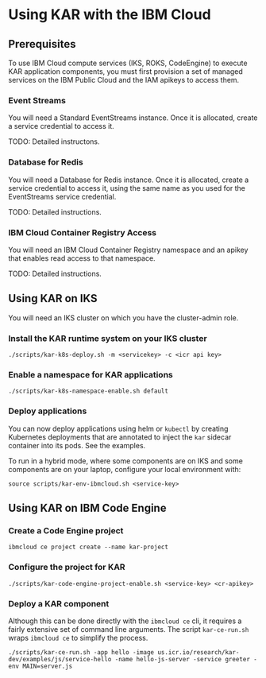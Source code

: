 # Using KAR with the IBM Cloud

## Prerequisites

To use IBM Cloud compute services (IKS, ROKS, CodeEngine) to execute
KAR application components, you must first provision a set of managed
services on the IBM Public Cloud and the IAM apikeys to access them.

### Event Streams

You will need a Standard EventStreams instance.  Once it is allocated,
create a service credential to access it.

TODO: Detailed instructons.

### Database for Redis

You will need a Database for Redis instance.  Once it is allocated,
create a service credential to access it, using the same name as you
used for the EventStreams service credential.

TODO: Detailed instructions.

### IBM Cloud Container Registry Access

You will need an IBM Cloud Container Registry namespace and an apikey
that enables read access to that namespace.

TODO: Detailed instructions.

## Using KAR on IKS

You will need an IKS cluster on which you have the cluster-admin role.

### Install the KAR runtime system on your IKS cluster

```shell
./scripts/kar-k8s-deploy.sh -m <servicekey> -c <icr api key>
```

### Enable a namespace for KAR applications
```shell
./scripts/kar-k8s-namespace-enable.sh default
```

### Deploy applications

You can now deploy applications using helm or `kubectl` by creating
Kubernetes deployments that are annotated to inject the `kar` sidecar
container into its pods.  See the examples.

To run in a hybrid mode, where some components are on IKS and some
components are on your laptop, configure your local environment with:
```shell
source scripts/kar-env-ibmcloud.sh <service-key>
```

## Using KAR on IBM Code Engine

### Create a Code Engine project
```shell
ibmcloud ce project create --name kar-project
```

### Configure the project for KAR
```shell
./scripts/kar-code-engine-project-enable.sh <service-key> <cr-apikey>
```

### Deploy a KAR component

Although this can be done directly with the `ibmcloud ce` cli, it
requires a fairly extensive set of command line arguments.  The script
`kar-ce-run.sh` wraps `ibmcloud ce` to simplify the process.

```shell
./scripts/kar-ce-run.sh -app hello -image us.icr.io/research/kar-dev/examples/js/service-hello -name hello-js-server -service greeter -env MAIN=server.js
```

